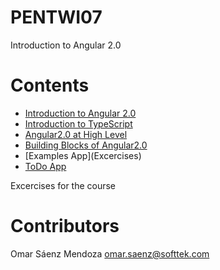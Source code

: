 # PENTWI07
Introduction to Angular 2.0

# Contents
* [Introduction to Angular 2.0](Excercises\Tutorial_Folders\01-Introduction_to_Angular2)
* [Introduction to TypeScript](Excercises\Tutorial_Folders\02-Introduction_to_TypeScript)
* [Angular2.0 at High Level](Excercises\Tutorial_Folders\03-Angular2_at_High_Level)
* [Building Blocks of Angular2.0](Excercises\Tutorial_Folders\04-Building_Blocks_of_Angular2)
* [Examples App](Excercises\)
* [ToDo App](TodoApp)



Excercises for the course
# Contributors
Omar Sáenz Mendoza
omar.saenz@softtek.com

